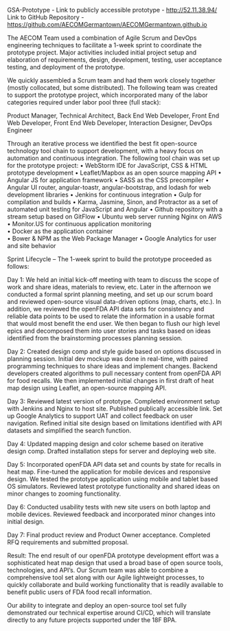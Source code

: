 GSA-Prototype - Link to publicly accessible prototype - http://52.11.38.94/
Link to GitHub Repository - https://github.com/AECOMGermantown/AECOMGermantown.github.io

The AECOM Team used a combination of Agile Scrum and DevOps engineering techniques to facilitate a 1-week sprint to coordinate the prototype project. Major activities included initial project setup and elaboration of requirements, design, development, testing, user acceptance testing, and deployment of the prototype. 

We quickly assembled a Scrum team and had them work closely together (mostly collocated, but some distributed). The following team was created to support the prototype project, which incorporated many of the labor categories required under labor pool three (full stack):

Product Manager, Technical Architect, Back End Web Developer, Front End Web Developer, Front End Web Developer, Interaction Designer, DevOps Engineer

Through an iterative process we identified the best fit open-source technology tool chain to support development, with a heavy focus on automation and continuous integration. The following tool chain was set up for the prototype project:
•	WebStorm IDE for JavaScript, CSS & HTML prototype development
•	Leaflet/Mapbox as an open source mapping API
•	Angular JS for application framework 
•	SASS as the CSS precompiler
•	Angular UI router, angular-toastr, angular-bootstrap, and lodash for web development libraries 
•	Jenkins for continuous integration 
•	Gulp for compilation and builds
•	Karma, Jasmine, Sinon, and Protractor as a set of automated unit testing for JavaScript and Angular
•	Github repository with a stream setup based on GitFlow 
•	Ubuntu web server running Nginx on AWS 
•	Monitor.US for continuous application monitoring  
•	Docker as the application container  
•	Bower & NPM as the Web Package Manager
• Google Analytics for user and site behavior 

Sprint Lifecycle – 
The 1-week sprint to build the prototype proceeded as follows:

Day 1: We held an initial kick-off meeting with team to discuss the scope of work and share ideas, materials to review, etc. Later in the afternoon we conducted a formal sprint planning meeting, and set up our scrum board and reviewed open-source visual data-driven options (map, charts, etc.). In addition, we reviewed the openFDA API data sets for consistency and reliable data points to be used to relate the information in a usable format that would most benefit the end user. We then began to flush our high level epics and decomposed them into user stories and tasks based on ideas identified from the brainstorming processes planning session.

Day 2: Created design comp and style guide based on options discussed in planning session. Initial dev mockup was done in real-time, with paired programming techniques to share ideas and implement changes. Backend developers created algorithms to pull necessary content from openFDA API for food recalls. We then implemented initial changes in first draft of heat map design using Leaflet, an open-source mapping API.

Day 3: Reviewed latest version of prototype. Completed environment setup with Jenkins and Nginx to host site. Published publically accessible link. Set up Google Analytics to support UAT and collect feedback on user navigation. Refined initial site design based on limitations identified with API datasets and simplified the search function.

Day 4: Updated mapping design and color scheme based on iterative design comp. Drafted installation steps for server and deploying web site.

Day 5: Incorporated openFDA API data set and counts by state for recalls in heat map. Fine-tuned the application for mobile devices and responsive design. We tested the prototype application using mobile and tablet based OS simulators. Reviewed latest prototype functionality and shared ideas on minor changes to zooming functionality.

Day 6: Conducted usability tests with new site users on both laptop and mobile devices. Reviewed feedback and incorporated minor changes into initial design.

Day 7: Final product review and Product Owner acceptance. Completed RFQ requirements and submitted proposal.

Result: 
The end result of our openFDA prototype development effort was a sophisticated heat map design that used a broad base of open source tools, technologies, and API’s. Our Scrum team was able to combine a comprehensive tool set along with our Agile lightweight processes, to quickly collaborate and build working functionality that is readily available to benefit public users of FDA food recall information. 

Our ability to integrate and deploy an open-source tool set fully demonstrated our technical expertise around CI/CD, which will translate directly to any future projects supported under the 18F BPA. 

